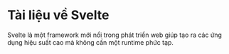 # Tài liệu về Svelte

Svelte là một framework mới nổi trong phát triển web giúp tạo ra các ứng dụng hiệu suất cao mà không cần một runtime phức tạp.
